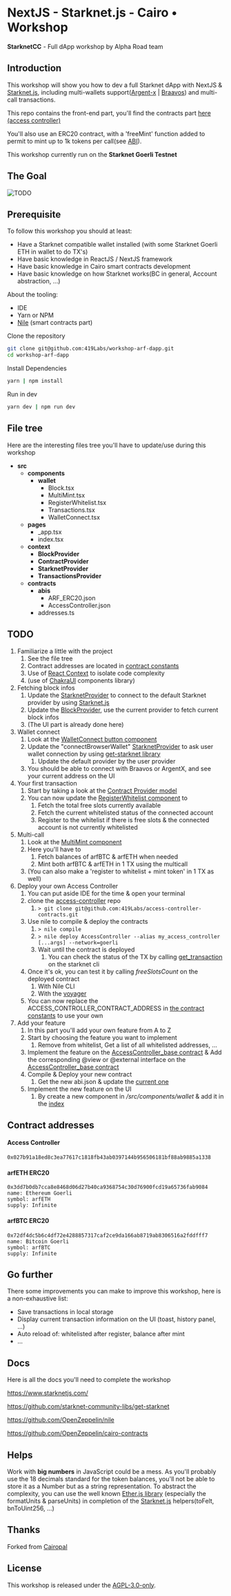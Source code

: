 # NextJS - Starknet.js - Cairo • Workshop

**StarknetCC** - Full dApp workshop by Alpha Road team

## Introduction

This workshop will show you how to dev a full Starknet dApp with NextJS & [Starknet.js](https://github.com/seanjameshan/starknet.js), including multi-wallets support([Argent-x](https://github.com/argentlabs/argent-x) | [Braavos](https://braavos.app/)) and multi-call transactions.

This repo contains the front-end part, you'll find the contracts part [here (access controller)](https://github.com/419Labs/access-controller-contracts)

You'll also use an ERC20 contract, with a 'freeMint' function added to permit to mint up to 1k tokens per call(see [ABI](src/contracts/abis/ARF_ERC20.json)).

This workshop currently run on the **Starknet Goerli Testnet**

## The Goal

![TODO](./files/todo.png "Title")

## Prerequisite

To follow this workshop you should at least:
- Have a Starknet compatible wallet installed (with some Starknet Goerli ETH in wallet to do TX's)
- Have basic knowledge in ReactJS / NextJS framework
- Have basic knowledge in Cairo smart contracts development 
- Have basic knowledge on how Starknet works(BC in general, Account abstraction, ...)

About the tooling:
- IDE
- Yarn or NPM
- [Nile](https://github.com/OpenZeppelin/nile) (smart contracts part)

Clone the repository

```bash
git clone git@github.com:419Labs/workshop-arf-dapp.git
cd workshop-arf-dapp
```

Install Dependencies

```bash
yarn | npm install 
```

Run in dev 

```bash
yarn dev | npm run dev
```

## File tree

Here are the interesting files tree you'll have to update/use during this workshop

- __src__
   - __components__
      - __wallet__
         - Block.tsx
         - MultiMint.tsx
         - RegisterWhitelist.tsx
         - Transactions.tsx
         - WalletConnect.tsx
   - __pages__
     - _app.tsx
     - index.tsx
   - __context__
      - __BlockProvider__
      - __ContractProvider__
      - __StarknetProvider__
      - __TransactionsProvider__
   - __contracts__
      - __abis__
         - ARF_ERC20.json
         - AccessController.json
      - addresses.ts

## TODO

1) Familiarize a little with the project
   1) See the file tree
   2) Contract addresses are located in [contract constants](src/contracts/addresses.ts)
   3) Use of [React Context](https://fr.reactjs.org/docs/hooks-reference.html#usecontext) to isolate code complexity
   4) (use of [ChakraUI](https://chakra-ui.com/getting-started) components library)
2) Fetching block infos
   1) Update the [StarknetProvider](src/context/StarknetProvider/manager.ts) to connect to the default Starknet provider by using [Starknet.js](https://github.com/seanjameshan/starknet.js)
   2) Update the [BlockProvider](src/context/BlockProvider/provider.tsx), use the current provider to fetch current block infos
   3) (The UI part is already done here)
3) Wallet connect
   1) Look at the [WalletConnect button component](src/components/wallet/WalletConnect.tsx)
   2) Update the "connectBrowserWallet" [StarknetProvider](src/context/StarknetProvider/manager.ts) to ask user wallet connection by using [get-starknet library](https://github.com/starknet-community-libs/get-starknet)
      1) Update the default provider by the user provider
   3) You should be able to connect with Braavos or ArgentX, and see your current address on the UI
4) Your first transaction
   1) Start by taking a look at the [Contract Provider model](src/context/ContractProvider/model.ts)
   2) You can now update the [RegisterWhitelist component](src/components/wallet/RegisterWhitelist.tsx) to 
      1) Fetch the total free slots currently available
      2) Fetch the current whitelisted status of the connected account
      3) Register to the whitelist if there is free slots & the connected account is not currently whitelisted
5) Multi-call
   1) Look at the [MultiMint component](src/components/wallet/MultiMint.tsx)
   2) Here you'll have to 
      1) Fetch balances of arfBTC & arfETH when needed
      2) Mint both arfBTC & arfETH in 1 TX using the multicall
   3) (You can also make a 'register to whitelist + mint token' in 1 TX as well)
6) Deploy your own Access Controller
   1) You can put aside IDE for the time & open your terminal
   2) clone the [access-controller](https://github.com/419Labs/access-controller-contracts) repo
      1) ``> git clone git@github.com:419Labs/access-controller-contracts.git``
   3) Use nile to compile & deploy the contracts
      1) ``> nile compile``
      2) ``> nile deploy AccessController --alias my_access_controller [...args] --network=goerli``
      3) Wait until the contract is deployed
         1) You can check the status of the TX by calling [get_transaction](https://docs.starknet.io/docs/CLI/commands#starknet-get_transaction) on the starknet cli
   4) Once it's ok, you can test it by calling *freeSlotsCount* on the deployed contract
      1) With Nile CLI
      2) With the [voyager](https://goerli.voyager.online/)
   5) You can now replace the ACCESS_CONTROLLER_CONTRACT_ADDRESS in [the contract constants](src/contracts/addresses.ts) to use your own
7) Add your feature
   1) In this part you'll add your own feature from A to Z
   2) Start by choosing the feature you want to implement
      1) Remove from whitelist, Get a list of all whitelisted addresses, ...
   3) Implement the feature on the [AccessController_base contract](https://github.com/419Labs/access-controller-contracts/blob/main/contracts/libraries/AccessController_base.cairo) & Add the corresponding @view or @external interface on the [AccessController_base contract](https://github.com/419Labs/access-controller-contracts/blob/main/contracts/AccessController.cairo)
   4) Compile & Deploy your new contract
      1) Get the new abi.json & update the [current one](src/contracts/abis/AccessController.json)
   5) Implement the new feature on the UI
      1) By create a new component in */src/components/wallet* & add it in the [index](src/pages/index.tsx)

## Contract addresses

#### Access Controller
    0x027b91a18ed8c3ea77617c1818fb43ab0397144b956506181bf88ab9885a1338

#### arfETH ERC20
    0x3dd7b0db7cca8e8468d06d27b40ca9368754c30d76900fcd19a65736fab9084
    name: Ethereum Goerli
    symbol: arfETH
    supply: Infinite

#### arfBTC ERC20
    0x72df4dc5b6c4df72e4288857317caf2ce9da166ab8719ab8306516a2fddfff7
    name: Bitcoin Goerli
    symbol: arfBTC
    supply: Infinite

## Go further

There some improvements you can make to improve this workshop, here is a non-exhaustive list:

- Save transactions in local storage
- Display current transaction information on the UI (toast, history panel, ...)
- Auto reload of: whitelisted after register, balance after mint
- ...

## Docs

Here is all the docs you'll need to complete the workshop

https://www.starknetjs.com/

https://github.com/starknet-community-libs/get-starknet

https://github.com/OpenZeppelin/nile

https://github.com/OpenZeppelin/cairo-contracts

## Helps

Work with **big numbers** in JavaScript could be a mess.
As you'll probably use the 18 decimals standard for the token balances, you'll not be able to store it as a Number but as a string representation.
To abstract the complexity, you can use the well known [Ether.js library](https://docs.ethers.io/v5/getting-started/) (especially the formatUnits & parseUnits)
in completion of the [Starknet.js](https://github.com/seanjameshan/starknet.js) helpers(toFelt, bnToUint256, ...)


## Thanks

Forked from [Cairopal](https://github.com/abigger87/cairopal)

## License

This workshop is released under the [AGPL-3.0-only](LICENSE).